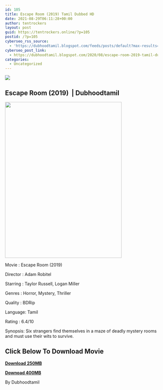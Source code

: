 ```yaml
---
id: 105
title: Escape Room (2019) Tamil Dubbed HD
date: 2021-08-29T06:11:28+00:00
author: tentrockers
layout: post
guid: https://tentrockers.online/?p=105
postid: /?p=105
cyberseo_rss_source:
  - 'https://dubhoodtamil.blogspot.com/feeds/posts/default?max-results=150&start-index=151'
cyberseo_post_link:
  - https://dubhoodtamil.blogspot.com/2020/08/escape-room-2019-tamil-dubbed-hd.html
categories:
  - Uncategorized
---
```

<div class="media_block">
  <img src="https://1.bp.blogspot.com/-2hd1IM9IPV0/X0iuqGy3MDI/AAAAAAAACKM/kkwcKKFlm7EVcdFLyK0Vkuv8lQAMkFl5QCNcBGAsYHQ/s72-w384-h512-c/817XW6R5p3L._RI_.jpg" class="media_thumbnail" />
</div>

## Escape Room (2019)&nbsp; | Dubhoodtamil

<div class="separator">
  <img loading="lazy" border="0" data-original-height="1600" data-original-width="1200" height="512" src="https://1.bp.blogspot.com/-2hd1IM9IPV0/X0iuqGy3MDI/AAAAAAAACKM/kkwcKKFlm7EVcdFLyK0Vkuv8lQAMkFl5QCNcBGAsYHQ/w384-h512/817XW6R5p3L._RI_.jpg" width="384" />
</div>

Movie	<span></span>:	<span></span>Escape Room (2019)&nbsp;

Director	<span></span>:	<span></span>Adam Robitel&nbsp;

Starring	<span></span>:	<span></span>Taylor Russell, Logan Miller&nbsp;

Genres	<span></span>:	<span></span>Horror, Mystery, Thriller

Quality	<span></span>:	<span></span>BDRip

Language:	<span></span>Tamil&nbsp;

Rating	<span></span>:	<span></span>6.4/10

Synopsis: Six strangers find themselves in a maze of deadly mystery rooms and must use their wits to survive.

## **<span>Click Below To Download Movie</span>**

**<span><a href="https://oncehelp.com/escaperoom-1" target="_blank" rel="noopener">Download 250MB</a></span>**

**<span><a href="https://oncehelp.com/escaperoom-2" target="_blank" rel="noopener">Downoad 400MB</a></span>**

By Dubhoodtamil